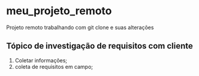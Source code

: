 # meu_projeto_remoto
Projeto remoto trabalhando com git clone e suas alterações
## Tópico de investigação de requisitos com cliente
1. Coletar informações;
2. coleta de requisitos em campo;
